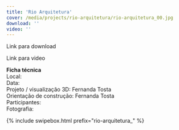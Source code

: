 ```yaml
---
title: 'Rio Arquitetura'
cover: /media/projects/rio-arquitetura/rio-arquitetura_00.jpg
download: ''
video: ''
---
```


Link para download

Link para video

**Ficha técnica**  
Local:  
Data:  
Projeto / visualização 3D: Fernanda Tosta  
Orientação de construção: Fernanda Tosta  
Participantes:  
Fotografia:  

{% include swipebox.html prefix="rio-arquitetura_" %}
